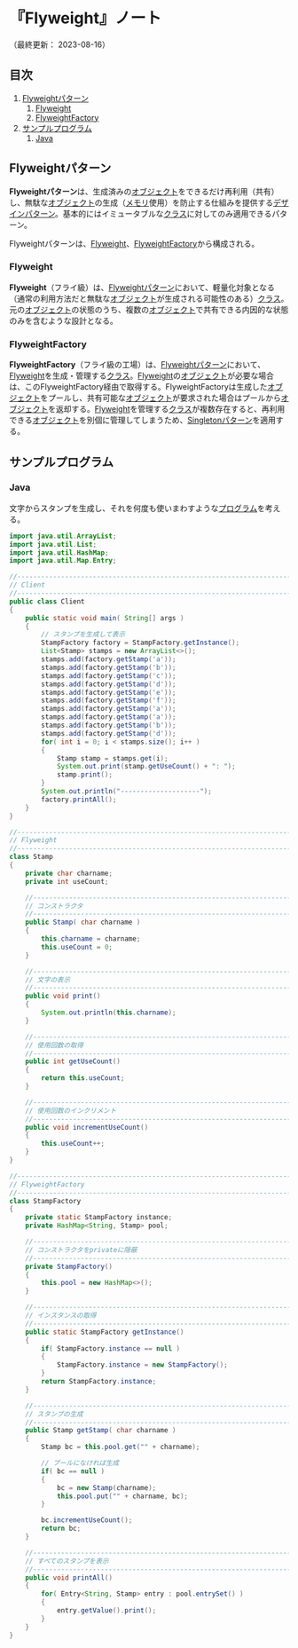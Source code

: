 # 『Flyweight』ノート

（最終更新： 2023-08-16）


## 目次

1. [Flyweightパターン](#flyweightパターン)
	1. [Flyweight](#flyweight)
	1. [FlyweightFactory](#flyweightfactory)
1. [サンプルプログラム](#サンプルプログラム)
	1. [Java](#java)


## Flyweightパターン

**Flyweightパターン**は、生成済みの[オブジェクト](../../../../programming/_/chapters/object_oriented.md#オブジェクト)をできるだけ再利用（共有）し、無駄な[オブジェクト](../../../../programming/_/chapters/object_oriented.md#オブジェクト)の生成（[メモリ](../../../../computer/hardware/_/chapters/memory.md#メモリ)使用）を防止する仕組みを提供する[デザインパターン](./design_pattern.md#デザインパターン)。基本的にはイミュータブルな[クラス](../../../../programming/_/chapters/object_oriented.md#クラス)に対してのみ適用できるパターン。

Flyweightパターンは、[Flyweight](#flyweight)、[FlyweightFactory](#flyweightfactory)から構成される。

### Flyweight

**Flyweight**（フライ級）は、[Flyweightパターン](#flyweightパターン)において、軽量化対象となる（通常の利用方法だと無駄な[オブジェクト](../../../../programming/_/chapters/object_oriented.md#オブジェクト)が生成される可能性のある）[クラス](../../../../programming/_/chapters/object_oriented.md#クラス)。元の[オブジェクト](../../../../programming/_/chapters/object_oriented.md#オブジェクト)の状態のうち、複数の[オブジェクト](../../../../programming/_/chapters/object_oriented.md#オブジェクト)で共有できる内因的な状態のみを含むような設計となる。

### FlyweightFactory

**FlyweightFactory**（フライ級の工場）は、[Flyweightパターン](#flyweightパターン)において、[Flyweight](#flyweight)を生成・管理する[クラス](../../../../programming/_/chapters/object_oriented.md#クラス)。[Flyweight](#flyweight)の[オブジェクト](../../../../programming/_/chapters/object_oriented.md#オブジェクト)が必要な場合は、このFlyweightFactory経由で取得する。FlyweightFactoryは生成した[オブジェクト](../../../../programming/_/chapters/object_oriented.md#オブジェクト)をプールし、共有可能な[オブジェクト](../../../../programming/_/chapters/object_oriented.md#オブジェクト)が要求された場合はプールから[オブジェクト](../../../../programming/_/chapters/object_oriented.md#オブジェクト)を返却する。[Flyweight](#flyweight)を管理する[クラス](../../../../programming/_/chapters/object_oriented.md#クラス)が複数存在すると、再利用できる[オブジェクト](../../../../programming/_/chapters/object_oriented.md#オブジェクト)を別個に管理してしまうため、[Singletonパターン](./singleton.md#singletonパターン)を適用する。


## サンプルプログラム

### Java

文字からスタンプを生成し、それを何度も使いまわすような[プログラム](../../../../programming/_/chapters/programming.md#プログラム)を考える。

```java
import java.util.ArrayList;
import java.util.List;
import java.util.HashMap;
import java.util.Map.Entry;

//------------------------------------------------------------------------------
// Client
//------------------------------------------------------------------------------
public class Client
{
    public static void main( String[] args )
    {
        // スタンプを生成して表示
        StampFactory factory = StampFactory.getInstance();
        List<Stamp> stamps = new ArrayList<>();
        stamps.add(factory.getStamp('a'));
        stamps.add(factory.getStamp('b'));
        stamps.add(factory.getStamp('c'));
        stamps.add(factory.getStamp('d'));
        stamps.add(factory.getStamp('e'));
        stamps.add(factory.getStamp('f'));
        stamps.add(factory.getStamp('a'));
        stamps.add(factory.getStamp('a'));
        stamps.add(factory.getStamp('b'));
        stamps.add(factory.getStamp('d'));
        for( int i = 0; i < stamps.size(); i++ )
        {
            Stamp stamp = stamps.get(i);
            System.out.print(stamp.getUseCount() + ": ");
            stamp.print();
        }
        System.out.println("--------------------");
        factory.printAll();
    }
}

//------------------------------------------------------------------------------
// Flyweight
//------------------------------------------------------------------------------
class Stamp
{
    private char charname;
    private int useCount;

    //--------------------------------------------------------------------------
    // コンストラクタ
    //--------------------------------------------------------------------------
    public Stamp( char charname )
    {
        this.charname = charname;
        this.useCount = 0;
    }

    //--------------------------------------------------------------------------
    // 文字の表示
    //--------------------------------------------------------------------------
    public void print()
    {
        System.out.println(this.charname);
    }

    //--------------------------------------------------------------------------
    // 使用回数の取得
    //--------------------------------------------------------------------------
    public int getUseCount()
    {
        return this.useCount;
    }

    //--------------------------------------------------------------------------
    // 使用回数のインクリメント
    //--------------------------------------------------------------------------
    public void incrementUseCount()
    {
        this.useCount++;
    }
}

//------------------------------------------------------------------------------
// FlyweightFactory
//------------------------------------------------------------------------------
class StampFactory
{
    private static StampFactory instance;
    private HashMap<String, Stamp> pool;

    //--------------------------------------------------------------------------
    // コンストラクタをprivateに隠蔽
    //--------------------------------------------------------------------------
    private StampFactory()
    {
        this.pool = new HashMap<>();
    }

    //--------------------------------------------------------------------------
    // インスタンスの取得
    //--------------------------------------------------------------------------
    public static StampFactory getInstance()
    {
        if( StampFactory.instance == null )
        {
            StampFactory.instance = new StampFactory();
        }
        return StampFactory.instance;
    }

    //--------------------------------------------------------------------------
    // スタンプの生成
    //--------------------------------------------------------------------------
    public Stamp getStamp( char charname )
    {
        Stamp bc = this.pool.get("" + charname);

        // プールになければ生成
        if( bc == null )
        {
            bc = new Stamp(charname);
            this.pool.put("" + charname, bc);
        }

        bc.incrementUseCount();
        return bc;
    }

    //--------------------------------------------------------------------------
    // すべてのスタンプを表示
    //--------------------------------------------------------------------------
    public void printAll()
    {
        for( Entry<String, Stamp> entry : pool.entrySet() )
        {
            entry.getValue().print();
        }
    }
}
```
